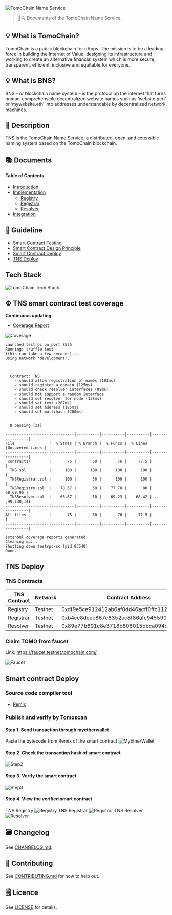 ![TomoChain Name Service](./assets/title.jpg)

> 📖🔍 Documents of the TomoChain Name Service.

## 💡 What is TomoChain?
TomoChain is a public blockchain for dApps. The mission is to be a leading force in building the Internet of Value, designing its infrastructure and working to create an alternative financial system which is more secure, transparent, efficient, inclusive and equitable for everyone.

## 💡 What is BNS?
BNS – or blockchain name system – is the protocol on the internet that turns human-comprehensible decentralized website names such as ‘website.perl’ or ‘mywebsite.eth’ into addresses understandable by decentralized network machines.

## 📝 Description

TNS is the TomoChain Name Service, a distributed, open, and extensible naming system based on the TomoChain blockchain.

## 📚 Documents

#### Table of Contents
- [Introduction](./docs/INTRODUCTION.md)
- [Implementation](./docs/IMPLEMENTATION.md)
    - [Registry](./docs/REGISTRY.md)
    - [Registrar](./docs/REGISTRAR.md)
    - [Resolver](./docs/RESOLVER.md)
- [Integration](./docs/INTEGRATION.md)

## 📝 Guideline
- [Smart Contract Testing](./tns/README.md)
- [Smart Contract Design Principle](./docs/SMART_CONTRACT_DESIGN_PRINCIPLE.md)
- [Smart Contract Deploy](./docs/TUTORIAL.md)
- [TNS Deploy](./docs/Contract_deploy.md)

## Tech Stack
![TomoChain Tech Stack](./assets/TomoChain-layer.png)

## ⚙️ TNS smart contract test coverage
__Continuous updating__
- [Coverage Report](./tns/coverage/)

![Coverage](./assets/coverage.png)

```
Launched testrpc on port 8555
Running: truffle test
(this can take a few seconds)...
Using network 'development'.



  Contract: TNS
    ✓ should allow registration of names (103ms)
    ✓ should register a domain (125ms)
    ✓ should check resolver interfaces (99ms)
    ✓ should not support a random interface
    ✓ should set resolver for node (138ms)
    ✓ should set text (207ms)
    ✓ should set address (185ms)
    ✓ should set multihash (200ms)


  8 passing (3s)

-------------------|----------|----------|----------|----------|----------------|
File               |  % Stmts | % Branch |  % Funcs |  % Lines |Uncovered Lines |
-------------------|----------|----------|----------|----------|----------------|
 contracts/        |       75 |       50 |       76 |     77.5 |                |
  TNS.sol          |      100 |      100 |      100 |      100 |                |
  TNSRegistrar.sol |      100 |       50 |      100 |      100 |                |
  TNSRegistry.sol  |    78.57 |       50 |    77.78 |       80 |       68,69,96 |
  TNSResolver.sol  |    66.67 |       50 |    69.23 |    68.42 |... ,99,130,141 |
-------------------|----------|----------|----------|----------|----------------|
All files          |       75 |       50 |       76 |     77.5 |                |
-------------------|----------|----------|----------|----------|----------------|

Istanbul coverage reports generated
Cleaning up...
Shutting down testrpc-sc (pid 83549)
Done.
```

## TNS Deploy

### TNS Contracts

TNS Contract | Network    | Contract Address                           | Transaction Hash
-------------|------------|--------------------------------------------|-----------------------------------------------
Registry     | Testnet    | 0xdf9e5ce912412ab6af0dd46acff0ffc112bbe36e | [0x971c1ae1ccc10bf97bdebf24deb455362d847011d3cccb6fd517dd0e974ec490](https://scan.testnet.tomochain.com/txs/0x971c1ae1ccc10bf97bdebf24deb455362d847011d3cccb6fd517dd0e974ec490)
Registrar    | Testnet    | 0xb4cc8deec867c8352ec8f86afc945590629ae260 | [0xdf41eb54713ba8c931ef9c64a677b55759ee874606f3bb51e9b0f52434e68014](https://scan.testnet.tomochain.com/txs/0xdf41eb54713ba8c931ef9c64a677b55759ee874606f3bb51e9b0f52434e68014)
Resolver     | Testnet    | 0x89e77b691c8e3718b808015dbca094d35d7c37cc | [0xd66e858bbde4f95e30886c1d4d9dbaa76ea14d85628db4dcb50d087a8a86de22](https://scan.testnet.tomochain.com/txs/0xd66e858bbde4f95e30886c1d4d9dbaa76ea14d85628db4dcb50d087a8a86de22)

### Claim TOMO from faucet

Link: https://faucet.testnet.tomochain.com/

![Faucet](./assets/tomo-faucet.png)
 
## Smart contract Deploy

### Source code compiler tool
- [Remix](http://remix.ethereum.org/)

### Publish and verify by Tomoscan

#### Step 1. Send transaction through myetherwallet
Paste the bytecode from Remix of the smart contract
![MyEtherWallet](./assets/myetherwallet.png)

#### Step 2. Check the transaction hash of smart contract
![Step2](./assets/tomoscan-deploy.png)

#### Step 3. Verify the smart contract
![Step3](./assets/tomoscan-verify.png)

#### Step 4. View the verified smart contract
TNS Registry 
![Registry](./assets/tomoscan-verified-registry.png)
TNS Registrar
![Regsitrar](./assets/tomoscan-verified-registrar.png)
TNS Resolver
![Resolver](./assets/tomoscan-verified-resolver.png)

## 🗃 Changelog
See [CHANGELOG.md](./CHANGELOG.md).

## 📣 Contributing
See [CONTRIBUTING.md](./CONTRIBUTING.md) for how to help out.

## 🗒 Licence
See [LICENSE](./LICENSE) for details.
